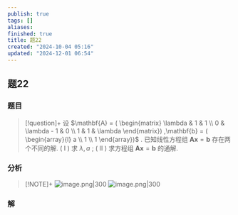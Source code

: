```yaml
---
publish: true
tags: []
aliases: 
finished: true
title: 题22
created: "2024-10-04 05:16"
updated: "2024-12-01 06:54"
---
```

## 题22
### 题目
> [!question]+
> 设 $\mathbf{A} = ( \begin{matrix} \lambda & 1 & 1 \\  0 & \lambda  - 1 & 0 \\  1 & 1 & \lambda  \end{matrix}) ,\mathbf{b} = ( \begin{array}{l} a \\  1 \\  1 \end{array})$ . 已知线性方程组 $\mathbf{A}\mathbf{x} = \mathbf{b}$ 存在两个不同的解.
> ( I ) 求 $\lambda ,a$ ;
> ( II ) 求方程组 $\mathbf{A}\mathbf{x} = \mathbf{b}$ 的通解.
### 分析
> [!NOTE]+
> ![image.png|300](https://img.hwenyi.live/202411012106352.webp)
> ![image.png|300](https://img.hwenyi.live/202411012107838.webp)
### 解